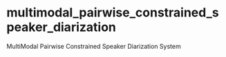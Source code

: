 # multimodal_pairwise_constrained_speaker_diarization
MultiModal Pairwise Constrained Speaker Diarization System
